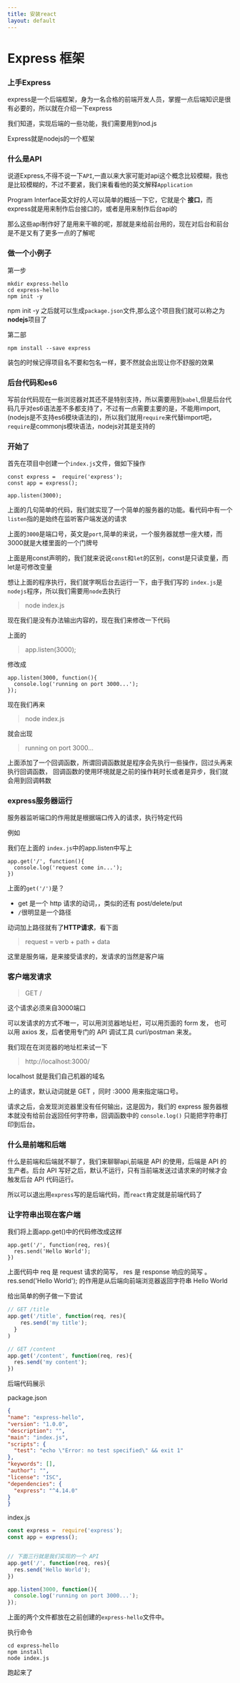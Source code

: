 ```yaml
---
title: 安装react
layout: default
---
```



# Express 框架

### 上手Express

express是一个后端框架，身为一名合格的前端开发人员，掌握一点后端知识是很有必要的，所以就在介绍一下express

我们知道，实现后端的一些功能，我们需要用到nod.js

Express就是nodejs的一个框架

### 什么是API

说道Express,不得不说一下`API`,一直以来大家可能对api这个概念比较模糊，我也是比较模糊的，不过不要紧，我们来看看他的英文解释`Application`

Program Interface英文好的人可以简单的概括一下它，它就是个 **接口**，而express就是用来制作后台接口的，或者是用来制作后台api的

那么这些api制作好了是用来干嘛的呢，那就是来给前台用的，现在对后台和前台是不是又有了更多一点的了解呢

### 做一个小例子

第一步

```
mkdir express-hello
cd express-hello
npm init -y
```

npm init -y 之后就可以生成`package.json`文件,那么这个项目我们就可以称之为**nodejs**项目了

第二部

```
npm install --save express
```

装包的时候记得项目名不要和包名一样，要不然就会出现让你不舒服的效果

### 后台代码和es6

写前台代码现在一些浏览器对其还不是特别支持，所以需要用到`babel`,但是后台代码几乎对es6语法差不多都支持了，不过有一点需要主要的是，不能用import,(nodejs是不支持es6模块语法的)，所以我们就用`require`来代替import吧，`require`是commonjs模块语法，nodejs对其是支持的


### 开始了

首先在项目中创建一个`index.js`文件，做如下操作

```
const express =  require('express');
const app = express();

app.listen(3000);
```

上面的几句简单的代码，我们就实现了一个简单的服务器的功能。看代码中有一个`listen`指的是始终在监听客户端发送的请求

上面的`3000`是端口号，英文是`port`,简单的来说，一个服务器就想一座大楼，而3000就是大楼里面的一个门牌号

上面是用const声明的，我们就来说说`const`和`let`的区别，const是只读变量，而let是可修改变量

想让上面的程序执行，我们就字啊后台去运行一下，由于我们写的 `index.js`是`nodejs`程序，所以我们需要用`node`去执行

>node index.js

现在我们是没有办法输出内容的，现在我们来修改一下代码

上面的

>app.listen(3000);

修改成

```
app.listen(3000, function(){
  console.log('running on port 3000...');
});
```

现在我们再来

>node index.js

就会出现

>running on port 3000...

上面添加了一个回调函数，所谓回调函数就是程序会先执行一些操作，回过头再来执行回调函数，
回调函数的使用环境就是之前的操作耗时长或者是异步，我们就会用到回调韩数

### express服务器运行

服务器监听端口的作用就是根据端口传入的请求，执行特定代码

例如

我们在上面的 `index.js`中的app.listen中写上

```
app.get('/', function(){
  console.log('request come in...');
})
```

上面的`get('/')`是？
- get 是一个 http 请求的动词，，类似的还有 post/delete/put
- `/`很明显是一个路径

动词加上路径就有了**HTTP请求**，看下面

>request = verb + path + data

这里是服务端，是来接受请求的，发请求的当然是客户端

### 客户端发请求

> GET /

这个请求必须来自3000端口

可以发请求的方式不唯一，可以用浏览器地址栏，可以用页面的 form 发， 也可以用 axios 发，后者使用专门的 API 调试工具 curl/postman 来发。

我们现在在浏览器的地址栏来试一下

>http://localhost:3000/

localhost 就是我们自己机器的域名

上的请求，默认动词就是 GET ，同时 :3000 用来指定端口号。

请求之后，会发现浏览器里没有任何输出，这是因为，我们的 express 服务器根本就没有给前台返回任何字符串，回调函数中的 `console.log()` 只能把字符串打印到后台。

### 什么是前端和后端

什么是前端和后端就不聊了，我们来聊聊api,前端是 API 的使用，后端是 API 的生产者。后台 API 写好之后，默认不运行，只有当前端发送过请求来的时候才会触发后台 API 代码运行。

所以可以退出用`express`写的是后端代码，而`react`肯定就是前端代码了

### 让字符串出现在客户端

我们将上面app.get()中的代码修改成这样

```
app.get('/', function(req, res){
  res.send('Hello World');
})
```

上面代码中 req 是 request 请求的简写， res 是 response 响应的简写 。res.send('Hello World'); 的作用是从后端向前端浏览器返回字符串 Hello World


给出简单的例子做一下尝试

```js
// GET /title
app.get('/title', function(req, res){
    res.send('my title');
  }
)

// GET /content
app.get('/content', function(req, res){
  res.send('my content');
})
```

后端代码展示

  package.json

  ```json
  {
  "name": "express-hello",
  "version": "1.0.0",
  "description": "",
  "main": "index.js",
  "scripts": {
    "test": "echo \"Error: no test specified\" && exit 1"
  },
  "keywords": [],
  "author": "",
  "license": "ISC",
  "dependencies": {
    "express": "^4.14.0"
  }
}
  ```

index.js

```js
const express =  require('express');
const app = express();


// 下面三行就是我们实现的一个 API
app.get('/', function(req, res){
  res.send('Hello World');
})

app.listen(3000, function(){
  console.log('running on port 3000...');
});
```

上面的两个文件都放在之前创建的`express-hello`文件中。

执行命令

```
cd express-hello
npm install
node index.js
```

跑起来了
